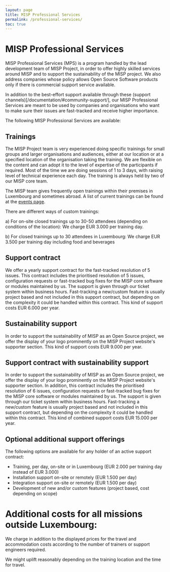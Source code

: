 ```yaml
---
layout: page
title: MISP Professional Services
permalink: /professional-services/
toc: true
---
```


# MISP Professional Services

MISP Professional Services (MPS) is a program handled by the lead development team of MISP Project, in order to offer highly 
skilled services around MISP and to support the sustainability of the MISP project.
We also address companies whose policy allows Open Source Software products only if there is commercial support service 
available.

In addition to the best-effort support available through these (support channels)[/documentation/#community-support/], 
our MISP Professional Services are meant to be used by companies and organisations who want to make sure their issues are 
fast-tracked and receive higher importance.

The following MISP Professional Services are available: 

## Trainings

The MISP Project team is very experienced doing specific trainings for small groups and larger organisations and audiences, 
either at our location or at a specified location of the organisation taking the training.
We are flexible on the content and can adopt it to the level of expertise of the participants if required.
Most of the time we are doing sessions of 1 to 3 days, with raising level of technical experience each day.
The training is always held by two of our MISP core team.

The MISP team gives frequently open trainings within their premises in Luxembourg and sometimes abroad.
A list of current trainings can be found at the [events page](/events/).

There are different ways of custom trainings:

a) For on-site closed trainings up to 30-50 attendees (depending on conditions of the location): 
We charge EUR 3.000 per training day. 

b) For closed trainings up to 30 attendees in Luxembourg: 
We charge EUR 3.500 per training day including food and beverages


## Support contract

We offer a yearly support contract for the fast-tracked resolution of 5 issues.
This contract includes the prioritised resolution of 5 issues, configuration requests or fast-tracked bug fixes for the MISP core software or modules maintained by us. The support is given through our ticket system within business hours.
Fast-tracking a new/custom feature is usually project based and not included in this support contract, but depending on the complexity it could be handled within this contract. This kind of support costs EUR 6.000 per year.

## Sustainability support

In order to support the sustainability of MISP as an Open Source project, we offer the display of your logo prominently on the MISP Project website's supporter section. This kind of support costs EUR 9.000 per year.

## Support contract with sustainability support

In order to support the sustainability of MISP as an Open Source project, we offer the display of your logo prominently on the MISP Project website's supporter section. In addition, this contract includes the prioritised resolution of 6 issues, configuration requests or fast-tracked bug fixes for the MISP core software or modules maintained by us. The support is given through our ticket system within business hours.
Fast-tracking a new/custom feature is usually project based and not included in this support contract, but depending on the complexity it could be handled within this contract. This kind of combined support costs EUR 15.000 per year.

## Optional additional support offerings

The following options are available for any holder of an active support contract:

- Training, per day, on-site or in Luxembourg (EUR 2.000 per training day instead of EUR 3.000)
- Installation support on-site or remotely (EUR 1.500 per day)
- Integration support on-site or remotely (EUR 1.500 per day)
- Development of new and/or custom features (project based, cost depending on scope)


# Additional costs for all missions outside Luxembourg:

We charge in addition to the displayed prices for the travel and accommodation costs according to the number of trainers or support engineers required.

We might uplift reasonably depending on the training location and the time for travel.









